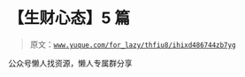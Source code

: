 # 【生财心态】5 篇

> 原文：[`www.yuque.com/for_lazy/thfiu8/ihixd486744zb7yg`](https://www.yuque.com/for_lazy/thfiu8/ihixd486744zb7yg)



公众号懒人找资源，懒人专属群分享